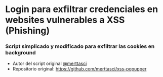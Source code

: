 # Login para exfiltrar credenciales en websites vulnerables a XSS (Phishing) 

### Script simplicado y modificado para exfiltrar las cookies en background

- Autor del script original 
[@merttasci](https://twitter.com/mertistaken)
- Repositorio original: https://github.com/merttasci/xss-popupper
